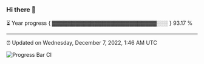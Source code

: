 ### Hi there 👋

⏳ Year progress { ▓▓▓▓▓▓▓▓▓▓▓▓▓▓▓▓▓▓▓▓▓▓▓▓▓▓▓░░░ } 93.17 %

---

⏰ Updated on Wednesday, December 7, 2022, 1:46 AM UTC

![Progress Bar CI](https://github.com/arthurbuhl/arthurbuhl/workflows/Progress%20Bar%20CI/badge.svg)
